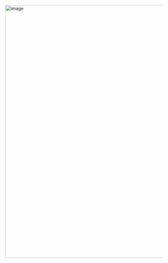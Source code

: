 <img width="808" alt="image" src="https://github.com/user-attachments/assets/23efe0be-225b-44b9-987e-50d24d2aae02">

